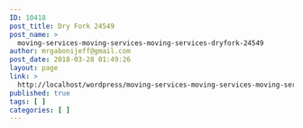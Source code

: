 ```yaml
---
ID: 10418
post_title: Dry Fork 24549
post_name: >
  moving-services-moving-services-moving-services-dryfork-24549
author: mrgabonijeff@gmail.com
post_date: 2018-03-28 01:49:26
layout: page
link: >
  http://localhost/wordpress/moving-services-moving-services-moving-services-dryfork-24549/
published: true
tags: [ ]
categories: [ ]
---
```

